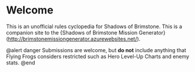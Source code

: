 ﻿# Welcome

This is an unofficial rules cyclopedia for Shadows of Brimstone. This is a companion site to the {Shadows of Brimstone Mission Generator}(http://brimstonemissiongenerator.azurewebsites.net/).

@alert danger
Submissions are welcome, but **do not** include anything that Flying Frogs considers restricted such as Hero Level-Up Charts and enemy stats.
@end


